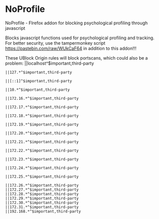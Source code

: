 # NoProfile
NoProfile - FIrefox addon for blocking psychological profiling through javascript

Blocks javascript functions used for psychological profiling and tracking.
For better security, use the tampermonkey script https://pastebin.com/raw/WUkCaF64 in addition to this addon!!!

These UBlock Origin rules will block portscans, which could also be a problem:
    ||localhost^$important,third-party
    
    ||127.*^$important,third-party
    
    ||[::1]^$important,third-party
    
    ||10.*^$important,third-party
    
    ||172.16.*^$important,third-party
    
    ||172.17.*^$important,third-party
    
    ||172.18.*^$important,third-party
    
    ||172.19.*^$important,third-party
    
    ||172.20.*^$important,third-party
    
    ||172.21.*^$important,third-party
    
    ||172.22.*^$important,third-party
    
    ||172.23.*^$important,third-party
    
    ||172.24.*^$important,third-party
    
    ||172.25.*^$important,third-party
    
    ||172.26.*^$important,third-party
    ||172.27.*^$important,third-party
    ||172.28.*^$important,third-party
    ||172.29.*^$important,third-party
    ||172.30.*^$important,third-party
    ||172.31.*^$important,third-party
    ||192.168.*^$important,third-party
